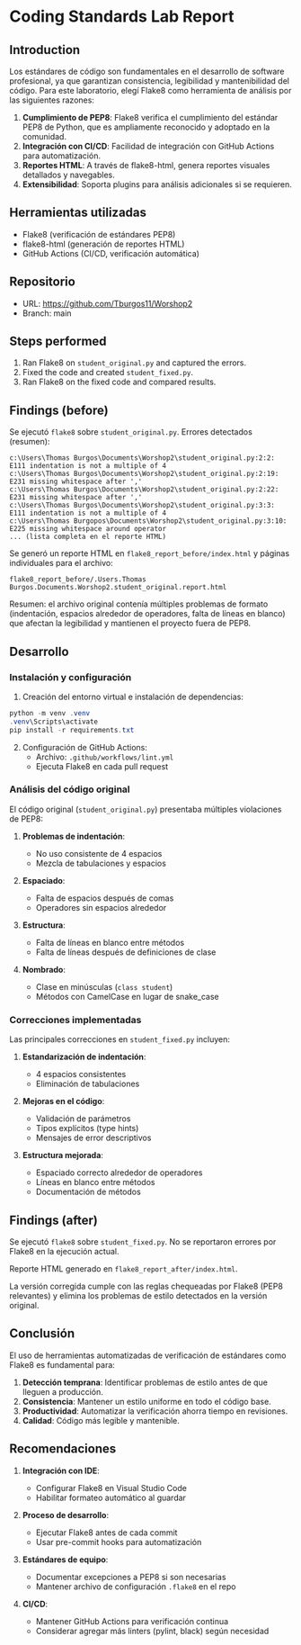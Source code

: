# Coding Standards Lab Report

## Introduction

Los estándares de código son fundamentales en el desarrollo de software profesional, ya que garantizan consistencia, legibilidad y mantenibilidad del código. Para este laboratorio, elegí Flake8 como herramienta de análisis por las siguientes razones:

1. **Cumplimiento de PEP8**: Flake8 verifica el cumplimiento del estándar PEP8 de Python, que es ampliamente reconocido y adoptado en la comunidad.
2. **Integración con CI/CD**: Facilidad de integración con GitHub Actions para automatización.
3. **Reportes HTML**: A través de flake8-html, genera reportes visuales detallados y navegables.
4. **Extensibilidad**: Soporta plugins para análisis adicionales si se requieren.

## Herramientas utilizadas

- Flake8 (verificación de estándares PEP8)
- flake8-html (generación de reportes HTML)
- GitHub Actions (CI/CD, verificación automática)

## Repositorio

- URL: https://github.com/Tburgos11/Worshop2
- Branch: main

## Steps performed

1. Ran Flake8 on `student_original.py` and captured the errors.
2. Fixed the code and created `student_fixed.py`.
3. Ran Flake8 on the fixed code and compared results.

## Findings (before)

Se ejecutó `flake8` sobre `student_original.py`. Errores detectados (resumen):

```
c:\Users\Thomas Burgos\Documents\Worshop2\student_original.py:2:2: E111 indentation is not a multiple of 4
c:\Users\Thomas Burgos\Documents\Worshop2\student_original.py:2:19: E231 missing whitespace after ','
c:\Users\Thomas Burgos\Documents\Worshop2\student_original.py:2:22: E231 missing whitespace after ','
c:\Users\Thomas Burgos\Documents\Worshop2\student_original.py:3:3: E111 indentation is not a multiple of 4
c:\Users\Thomas Burgopos\Documents\Worshop2\student_original.py:3:10: E225 missing whitespace around operator
... (lista completa en el reporte HTML)
```

Se generó un reporte HTML en `flake8_report_before/index.html` y páginas individuales para el archivo:

`flake8_report_before/.Users.Thomas Burgos.Documents.Worshop2.student_original.report.html`

Resumen: el archivo original contenía múltiples problemas de formato (indentación, espacios alrededor de operadores, falta de líneas en blanco) que afectan la legibilidad y mantienen el proyecto fuera de PEP8.

## Desarrollo

### Instalación y configuración

1. Creación del entorno virtual e instalación de dependencias:
```powershell
python -m venv .venv
.venv\Scripts\activate
pip install -r requirements.txt
```

2. Configuración de GitHub Actions:
   - Archivo: `.github/workflows/lint.yml`
   - Ejecuta Flake8 en cada pull request

### Análisis del código original

El código original (`student_original.py`) presentaba múltiples violaciones de PEP8:

1. **Problemas de indentación**:
   - No uso consistente de 4 espacios
   - Mezcla de tabulaciones y espacios

2. **Espaciado**:
   - Falta de espacios después de comas
   - Operadores sin espacios alrededor

3. **Estructura**:
   - Falta de líneas en blanco entre métodos
   - Falta de líneas después de definiciones de clase

4. **Nombrado**:
   - Clase en minúsculas (`class student`)
   - Métodos con CamelCase en lugar de snake_case

### Correcciones implementadas

Las principales correcciones en `student_fixed.py` incluyen:

1. **Estandarización de indentación**:
   - 4 espacios consistentes
   - Eliminación de tabulaciones

2. **Mejoras en el código**:
   - Validación de parámetros
   - Tipos explícitos (type hints)
   - Mensajes de error descriptivos

3. **Estructura mejorada**:
   - Espaciado correcto alrededor de operadores
   - Líneas en blanco entre métodos
   - Documentación de métodos

## Findings (after)

Se ejecutó `flake8` sobre `student_fixed.py`. No se reportaron errores por Flake8 en la ejecución actual.

Reporte HTML generado en `flake8_report_after/index.html`.

La versión corregida cumple con las reglas chequeadas por Flake8 (PEP8 relevantes) y elimina los problemas de estilo detectados en la versión original.

## Conclusión

El uso de herramientas automatizadas de verificación de estándares como Flake8 es fundamental para:

1. **Detección temprana**: Identificar problemas de estilo antes de que lleguen a producción.
2. **Consistencia**: Mantener un estilo uniforme en todo el código base.
3. **Productividad**: Automatizar la verificación ahorra tiempo en revisiones.
4. **Calidad**: Código más legible y mantenible.

## Recomendaciones

1. **Integración con IDE**:
   - Configurar Flake8 en Visual Studio Code
   - Habilitar formateo automático al guardar

2. **Proceso de desarrollo**:
   - Ejecutar Flake8 antes de cada commit
   - Usar pre-commit hooks para automatización

3. **Estándares de equipo**:
   - Documentar excepciones a PEP8 si son necesarias
   - Mantener archivo de configuración `.flake8` en el repo

4. **CI/CD**:
   - Mantener GitHub Actions para verificación continua
   - Considerar agregar más linters (pylint, black) según necesidad
